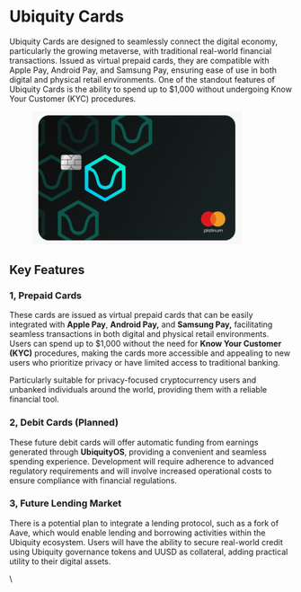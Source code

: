 # Ubiquity Cards

Ubiquity Cards are designed to seamlessly connect the digital economy, particularly the growing metaverse, with traditional real-world financial transactions. Issued as virtual prepaid cards, they are compatible with Apple Pay, Android Pay, and Samsung Pay, ensuring ease of use in both digital and physical retail environments. One of the standout features of Ubiquity Cards is the ability to spend up to $1,000 without undergoing Know Your Customer (KYC) procedures.

<figure><img src="../../.gitbook/assets/image (1) (1).png" alt="" width="375"><figcaption></figcaption></figure>

## **Key Features**

### **1, Prepaid Cards**

These cards are issued as virtual prepaid cards that can be easily integrated with **Apple Pay**, **Android Pay,** and **Samsung Pay,** facilitating seamless transactions in both digital and physical retail environments. Users can spend up to $1,000 without the need for **Know Your Customer (KYC)** procedures, making the cards more accessible and appealing to new users who prioritize privacy or have limited access to traditional banking.

Particularly suitable for privacy-focused cryptocurrency users and unbanked individuals around the world, providing them with a reliable financial tool.

### **2, Debit Cards (Planned)**

These future debit cards will offer automatic funding from earnings generated through **UbiquityOS**, providing a convenient and seamless spending experience. Development will require adherence to advanced regulatory requirements and will involve increased operational costs to ensure compliance with financial regulations.

### **3, Future Lending Market**

There is a potential plan to integrate a lending protocol, such as a fork of Aave, which would enable lending and borrowing activities within the Ubiquity ecosystem. Users will have the ability to secure real-world credit using Ubiquity governance tokens and UUSD as collateral, adding practical utility to their digital assets.

\
